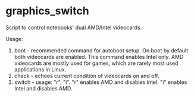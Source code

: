 graphics_switch
===============

Script to control notebooks' dual AMD/Intel videocards.

Usage:
1) boot - recommended command for autoboot setup. On boot by default both videocards are enabled. This command enables Intel only. AMD videocards are mostly used for games, which are rarely most used applications in Linux. 
2) check - echoes current condition of videocards on and off.
3) switch - usage: "r", "i". "r" enables AMD and disables Intel. "i" enables Intel and disables AMD.
